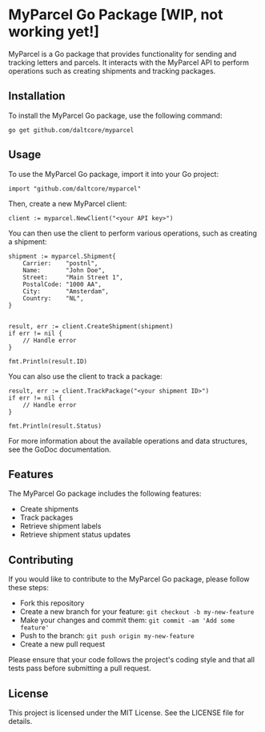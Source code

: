 # MyParcel Go Package [WIP, not working yet!]
MyParcel is a Go package that provides functionality for sending and tracking letters and parcels. It interacts with the MyParcel API to perform operations such as creating shipments and tracking packages.

## Installation
To install the MyParcel Go package, use the following command:

```
go get github.com/daltcore/myparcel
```

## Usage
To use the MyParcel Go package, import it into your Go project:

```
import "github.com/daltcore/myparcel"
```

Then, create a new MyParcel client:

```
client := myparcel.NewClient("<your API key>")
````

You can then use the client to perform various operations, such as creating a shipment:

```
shipment := myparcel.Shipment{
    Carrier:    "postnl",
    Name:       "John Doe",
    Street:     "Main Street 1",
    PostalCode: "1000 AA",
    City:       "Amsterdam",
    Country:    "NL",
}


result, err := client.CreateShipment(shipment)
if err != nil {
    // Handle error
}

fmt.Println(result.ID)
```
You can also use the client to track a package:

```
result, err := client.TrackPackage("<your shipment ID>")
if err != nil {
    // Handle error
}

fmt.Println(result.Status)
```

For more information about the available operations and data structures, see the GoDoc documentation.

## Features
The MyParcel Go package includes the following features:

- Create shipments
- Track packages
- Retrieve shipment labels
- Retrieve shipment status updates

## Contributing
If you would like to contribute to the MyParcel Go package, please follow these steps:

- Fork this repository
- Create a new branch for your feature: `git checkout -b my-new-feature`
- Make your changes and commit them: `git commit -am 'Add some feature'`
- Push to the branch: `git push origin my-new-feature`
- Create a new pull request

Please ensure that your code follows the project's coding style and that all tests pass before submitting a pull request.

## License
This project is licensed under the MIT License. See the LICENSE file for details.
